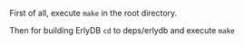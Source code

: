 First of all, execute `make` in the root directory.

Then for building ErlyDB `cd` to deps/erlydb and execute `make`
